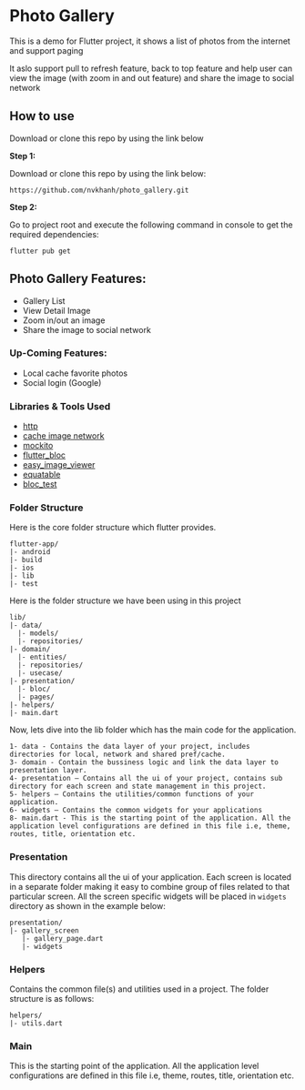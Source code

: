 # Photo Gallery

This is a demo for Flutter project, it shows a list of photos from the internet and support paging

It aslo support pull to refresh feature, back to top feature and help user can view the image (with zoom in and out feature) and share the image to social network


## How to use
Download or clone this repo by using the link below


**Step 1:**

Download or clone this repo by using the link below:

```
https://github.com/nvkhanh/photo_gallery.git
```

**Step 2:**

Go to project root and execute the following command in console to get the required dependencies: 

```
flutter pub get 
```

## Photo Gallery Features:

* Gallery List
* View Detail Image
* Zoom in/out an image
* Share the image to social network


### Up-Coming Features:

* Local cache favorite photos
* Social login (Google)

### Libraries & Tools Used

* [http](https://pub.dev/packages/http)
* [cache image network](https://pub.dev/packages/cached_network_image)
* [mockito](https://pub.dev/packages/mockito)
* [flutter_bloc](https://pub.dev/packages/flutter_bloc)
* [easy_image_viewer](https://pub.dev/packages/easy_image_viewer)
* [equatable](https://pub.dev/packages/equatable)
* [bloc_test](https://pub.dev/packages/bloc_test)


### Folder Structure
Here is the core folder structure which flutter provides.

```
flutter-app/
|- android
|- build
|- ios
|- lib
|- test
```

Here is the folder structure we have been using in this project

```
lib/
|- data/
  |- models/
  |- repositories/
|- domain/
  |- entities/
  |- repositories/
  |- usecase/
|- presentation/
  |- bloc/
  |- pages/
|- helpers/
|- main.dart
```

Now, lets dive into the lib folder which has the main code for the application.

```
1- data - Contains the data layer of your project, includes directories for local, network and shared pref/cache.
3- domain - Contain the bussiness logic and link the data layer to presentation layer. 
4- presentation — Contains all the ui of your project, contains sub directory for each screen and state management in this project.
5- helpers — Contains the utilities/common functions of your application.
6- widgets — Contains the common widgets for your applications
8- main.dart - This is the starting point of the application. All the application level configurations are defined in this file i.e, theme, routes, title, orientation etc.
```

### Presentation

This directory contains all the ui of your application. Each screen is located in a separate folder making it easy to combine group of files related to that particular screen. All the screen specific widgets will be placed in `widgets` directory as shown in the example below:

```
presentation/
|- gallery_screen
   |- gallery_page.dart
   |- widgets
```

### Helpers

Contains the common file(s) and utilities used in a project. The folder structure is as follows: 

```
helpers/
|- utils.dart
```


### Main

This is the starting point of the application. All the application level configurations are defined in this file i.e, theme, routes, title, orientation etc.


